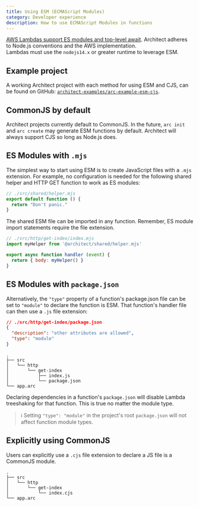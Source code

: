 ```yaml
---
title: Using ESM (ECMAScript Modules)
category: Developer experience
description: How to use ECMAScript Modules in functions
---
```


[AWS Lambdas support ES modules and top-level await](https://aws.amazon.com/blogs/compute/using-node-js-es-modules-and-top-level-await-in-aws-lambda/). Architect adheres to Node.js conventions and the AWS implementation.  
Lambdas must use the `nodejs14.x` or greater runtime to leverage ESM.

## Example project

A working Architect project with each method for using ESM and CJS, can be found on GitHub: [`architect-examples/arc-example-esm-cjs`](https://github.com/architect-examples/arc-example-esm-cjs).

## CommonJS by default

Architect projects currently default to CommonJS. In the future, `arc init` and `arc create` may generate ESM functions by default. Architect will always support CJS so long as Node.js does.

## ES Modules with `.mjs`

The simplest way to start using ESM is to create JavaScript files with a `.mjs` extension. For example, no configuration is needed for the following shared helper and HTTP GET function to work as ES modules:

```javascript
// ./src/shared/helper.mjs
export default function () {
  return "Don't panic."
}
```

The shared ESM file can be imported in any function. Remember, ES module import statements require the file extension.

```javascript
// ./src/http/get-index/index.mjs
import myHelper from '@architect/shared/helper.mjs'

export async function handler (event) {
  return { body: myHelper() }
}
```

## ES Modules with `package.json`

Alternatively, the `"type"` property of a function's package.json file can be set to `"module"` to declare the function is ESM. That function's handler file can then use a `.js` file extension:

```json
// ./src/http/get-index/package.json
{
  "description": "other attributes are allowed",
  "type": "module"
}
```

```
.
├── src
│   └── http
│       └── get-index
│           ├── index.js
│           └── package.json
└── app.arc
```

Declaring dependencies in a function's `package.json` will disable Lambda treeshaking for that function. This is true no matter the module type.

> ℹ️  Setting `"type": "module"` in the project's root `package.json` will not affect function module types.

## Explicitly using CommonJS

Users can explicitly use a `.cjs` file extension to declare a JS file is a CommonJS module.

```
.
├── src
│   └── http
│       └── get-index
│           └── index.cjs
└── app.arc
```
